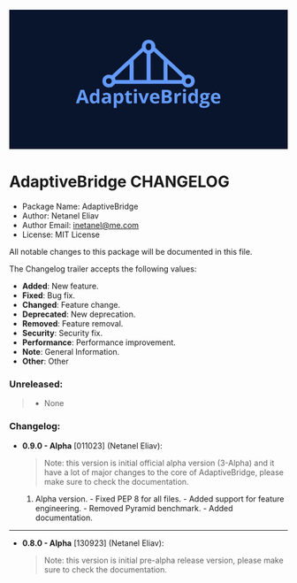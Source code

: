 <p align="center">
  <a href="https://inetanel.github.io/adaptivebridge">
  <img src="https://github.com/inetanel/adaptivebridge/blob/main/docs/assets/images/wide_logo.jpeg" width="600" />
  </a>
</p>

# AdaptiveBridge CHANGELOG
 - Package Name: AdaptiveBridge
 - Author: Netanel Eliav
 - Author Email: inetanel@me.com
 - License: MIT License

All notable changes to this package will be documented in this file.

The Changelog trailer accepts the following values:
 - **Added**: New feature.
 - **Fixed**: Bug fix.
 - **Changed**: Feature change.
 - **Deprecated**: New deprecation.
 - **Removed**: Feature removal.
 - **Security**: Security fix.
 - **Performance**: Performance improvement.
 - **Note**: General Information.
 - **Other**: Other

### Unreleased:

> - None

### Changelog:

- **0.9.0 - Alpha** [011023] (Netanel Eliav):
    > Note: this version is initial official alpha version (3-Alpha) and it have a lot of major changes to the core of AdaptiveBridge, please make sure to check the documentation.
    1. Alpha version.
      - Fixed PEP 8 for all files.
      - Added support for feature engineering.
      - Removed Pyramid benchmark.
      - Added documentation.
---
- **0.8.0 - Alpha** [130923] (Netanel Eliav):
    > Note: this version is initial pre-alpha release version, please make sure to check the documentation.